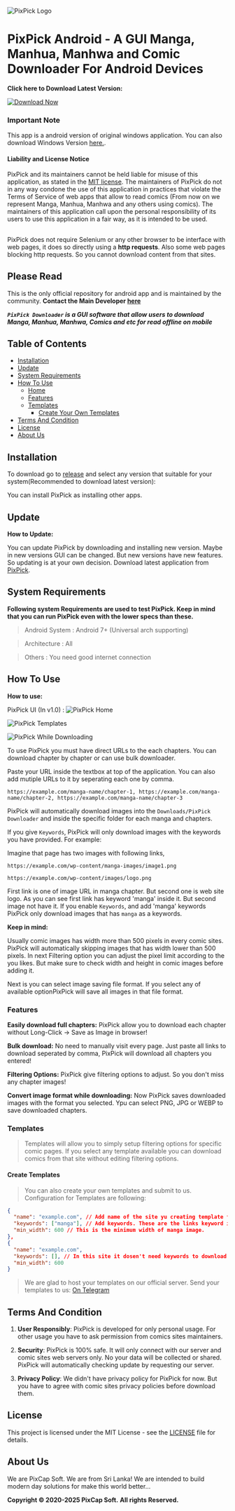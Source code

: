 
![PixPick Logo](./img/pixpick.png)

# PixPick Android - A GUI Manga, Manhua, Manhwa and Comic Downloader For Android Devices

**Click here to Download Latest Version:**

[![Download Now](./img/dwn.png)](https://github.com/ranujasanmir/PixPick-Android/releases/download/V1.1/PixPick_Manga_Downloader_1.1.apk)

### Important Note

This app is a android version of original windows application. You can also download Windows Version [here.](https://github.com/ranujasanmir/PixPick).

#### Liability and License Notice
PixPick and its maintainers cannot be held liable for misuse of this application, as stated in the [MIT license](https://github.com/ranujasanmir/PixPick/blob/main/LICENSE).
The maintainers of PixPick do not in any way condone the use of this application in practices that violate the Terms of Service of web apps that allow to read comics (From now on we represent Manga, Manhua, Manhwa and any others using comics). The maintainers of this application call upon the personal responsibility of its users to use this application in a fair way, as it is intended to be used.
##

PixPick does not require Selenium or any other browser to be interface with web pages, it does so directly using a **http requests**. 
Also some web pages blocking http requests. So you cannot download content from that sites.
 
## Please Read

This is the only official repository for android app and is maintained by the community.
 **Contact the Main Developer [here](https://t.me/PixCap_Support)**

**_`PixPick Downloader` is a GUI software that allow users to download Manga, Manhua, Manhwa, Comics and etc for read offline on mobile_**

## Table of Contents

- [Installation](#installation)
- [Update](#update)
- [System Requirements](#system-requirements)
- [How To Use](#how-to-use)
  - [Home](#home)
  - [Features](#features)
  - [Templates](#templates)
    - [Create Your Own Templates](#create-templates)
- [Terms And Condition](#terms-and-condition)
- [License](#license)
- [About Us](#about-us)

## Installation

To download go to [release](https://github.com/ranujasanmir/PixPick-Android/releases) and select any version that suitable for your system(Recommended to download latest version):

You can install PixPick as installing other apps.

## Update

**How to Update:**

You can update PixPick by downloading and installing new version. Maybe in new versions GUI can be changed. But new versions have new features. So updating is at your own decision. Download latest application from [PixPick](https://github.com/ranujasanmir/PixPick-Android/releases).

## System Requirements

**Following system Requirements are used to test PixPick. Keep in mind that you can run PixPick even with the lower specs than these.**

> Android System : Android 7+ (Universal arch supporting)

> Architecture : All

> Others : You need good internet connection

## How To Use

**How to use:**

PixPick UI (In v1.0) :
![PixPick Home](./img/1.png)

![PixPick Templates](./img/2.png)

![PixPick While Downloading](./img/3.png)

To use PixPick you must have direct URLs to the each chapters. You can download chapter by chapter or can use bulk downloader.

Paste your URL inside the textbox at top of the application. You can also add mutiple URLs to it by seperating each one by comma.

```
https://example.com/manga-name/chapter-1, https://example.com/manga-name/chapter-2, https://example.com/manga-name/chapter-3
```

PixPick will automatically download images into the `Downloads/PixPick Downloader` and inside the specific folder for each manga and chapters.

If you give `Keywords`, PixPick will only download images with the keywords you have provided. For example:

Imagine that page has two images with following links,

```
https://example.com/wp-content/manga-images/image1.png
```
```
https://example.com/wp-content/images/logo.png
```

First link is one of image URL in manga chapter. But second one is web site logo. As you can see first link has keyword 'manga' inside it. But second image not have it. If you enable `Keywords`, and add 'manga' keywords PixPick only download images that has `manga` as a keywords.

**Keep in mind:**

Usually comic images has width more than 500 pixels in every comic sites. PixPick will automatically skipping images that has width lower than 500 pixels. In next Filtering option you can adjust the pixel limit according to the you likes. But make sure to check width and height in comic images before adding it.

Next is you can select image saving file format. If you select any of available optionPixPick will save all images in that file format.

### Features

**Easily download full chapters:**
PixPick allow you to download each chapter without Long-Click -> Save as Image in browser!

**Bulk download:**
No need to manually visit every page. Just paste all links to download seperated by comma, PixPick will download all chapters you entered!

**Filtering Options:**
PixPick give filtering options to adjust. So you don't miss any chapter images!

**Convert image format while downloading:**
Now PixPick saves downloaded images with the format you selected. Ypu can select PNG, JPG or WEBP to save downloaded chapters.

### Templates

> Templates will allow you to simply setup filtering options for specific comic pages. If you select any template available you can download comics from that site without editing filtering options.

#### Create Templates

> You can also create your own templates and submit to us. Configuration for Templates are following:

```json
{
  "name": "example.com", // Add name of the site yu creating template for.
  "keywords": ["manga"], // Add keywords. These are the links keyword in <img src="#"> as mentioned earliar.
  "min_width": 600 // This is the minimum width of manga image.
},
{
  "name": "example.com",
  "keywords": [], // In this site it dosen't need keywords to download manga images. Its downloading all images that width higher than min_width.
  "min_width": 600
}
```

> We are glad to host your templates on our official server. Send your templates to us: [On Telegram](https://t.me/PixCap_Support)

## Terms And Condition

1. **User Responsibly**: PixPick is developed for only personal usage. For other usage you have to ask permission from comics sites maintainers.

2. **Security**: PixPick is 100% safe. It will only connect with our server and comic sites web servers only. No your data will be collected or shared. PixPick will automatically checking update by requesting our server. 

3. **Privacy Policy**: We didn't have privacy policy for PixPick for now. But you have to agree with comic sites privacy policies before download them.

## License

This project is licensed under the MIT License - see the [LICENSE](https://github.com/ranujasanmir/PixPick/LICENSE) file for details.

## About Us

We are PixCap Soft. We are from Sri Lanka! We are intended to build modern day solutions for make this world better...

**Copyright © 2020-2025 PixCap Soft.**
**All rights Reserved.**


